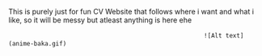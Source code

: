 This is purely just for fun CV Website that follows where i want and what i like, so it will be messy but atleast anything is here ehe 

                                                          ![Alt text](anime-baka.gif)
